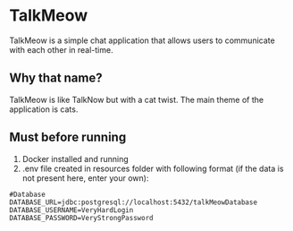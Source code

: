 # TalkMeow

TalkMeow is a simple chat application that allows users to 
communicate with each other in real-time.

## Why that name?

TalkMeow is like TalkNow but with a cat twist. 
The main theme of the application is cats.

## Must before running
1. Docker installed and running
2. .env file created in resources folder with following format (if the data is not present here, enter your own):
```shell
#Database
DATABASE_URL=jdbc:postgresql://localhost:5432/talkMeowDatabase
DATABASE_USERNAME=VeryHardLogin
DATABASE_PASSWORD=VeryStrongPassword
```